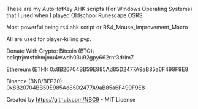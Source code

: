 These are my AutoHotKey AHK scripts (For Windows Operating Systems) that I used when I played Oldschool Runescape OSRS. 

Most powerful being rs4.ahk script or RS4_Mouse_Improvement_Macro

All are used for player-killing pvp. 

Donate With Crypto:
Bitcoin (BTC): bc1qtrjmtsfxhmjmu4wwdh03u92gpy662rnt3drlm7

Ethereum (ETH): 0x8B20704BB59E985Ad85D2477A9aB85a6F499F9E8

Binance (BNB/BEP20): 0x8B20704BB59E985Ad85D2477A9aB85a6F499F9E8

Created by https://github.com/NSC9 - MIT License
